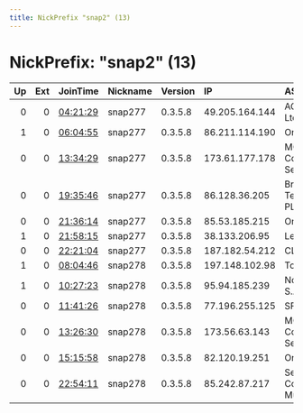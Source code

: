 ```yaml
---
title: NickPrefix "snap2" (13)
---
```


# NickPrefix: "snap2" (13)

|   Up |   Ext | JoinTime                                                                                            | Nickname   | Version   | IP             | AS                                       | CC   |   ORp |   Dirp | OS    | Contact   |   eFamMembers |
|-----:|------:|:----------------------------------------------------------------------------------------------------|:-----------|:----------|:---------------|:-----------------------------------------|:-----|------:|-------:|:------|:----------|--------------:|
|    0 |     0 | [04:21:29](https://metrics.torproject.org/rs.html#details/B3713BC77A784CCDDC546FFF855B2172B372623F) | snap277    | 0.3.5.8   | 49.205.164.144 | ACTFIBERNET Pvt Ltd                      | in   | 45519 |      0 | Linux | None      |             1 |
|    1 |     0 | [06:04:55](https://metrics.torproject.org/rs.html#details/B5890CBB41D5A2DABEF2F0869F87064ABD7C6F06) | snap277    | 0.3.5.8   | 86.211.114.190 | Orange                                   | fr   | 33099 |      0 | Linux | None      |             1 |
|    0 |     0 | [13:34:29](https://metrics.torproject.org/rs.html#details/EEB9B1826D9CE0BB7943CFDE259C403790519858) | snap277    | 0.3.5.8   | 173.61.177.178 | MCI Communications Services, Inc. d/b/a  | us   | 41013 |      0 | Linux | None      |             1 |
|    0 |     0 | [19:35:46](https://metrics.torproject.org/rs.html#details/2E7840387846D93339B4B5285A8A2BEB5A69BE36) | snap277    | 0.3.5.8   | 86.128.36.205  | British Telecommunications PLC           | gb   | 45061 |      0 | Linux | None      |             1 |
|    0 |     0 | [21:36:14](https://metrics.torproject.org/rs.html#details/32969B05B4329A73F7C84F16A398B828C154E02B) | snap277    | 0.3.5.8   | 85.53.185.215  | Orange Espagne SA                        | es   | 46219 |      0 | Linux | None      |             1 |
|    1 |     0 | [21:58:15](https://metrics.torproject.org/rs.html#details/6BA26FEB18B6B30E09702D468C51DDFAE0C6A2D9) | snap277    | 0.3.5.8   | 38.133.206.95  | Legacy ISP, LLC                          | us   | 35613 |      0 | Linux | None      |             1 |
|    0 |     0 | [22:21:04](https://metrics.torproject.org/rs.html#details/BABD26F998E2DB9B23F416AFDD1B8B3F4FAFA74D) | snap277    | 0.3.5.8   | 187.182.54.212 | CLARO S.A.                               | br   | 43707 |      0 | Linux | None      |             1 |
|    1 |     0 | [08:04:46](https://metrics.torproject.org/rs.html#details/D166DC2F0343044FDAE3E01C50AEEB5283D3FEDA) | snap278    | 0.3.5.8   | 197.148.102.98 | TogoTelecom, Togo                        | tg   | 43155 |      0 | Linux | None      |             1 |
|    1 |     0 | [10:27:23](https://metrics.torproject.org/rs.html#details/20E5685904F53EE377BB8DC9BDE51ED8348A0005) | snap278    | 0.3.5.8   | 95.94.185.239  | Nos Comunicacoes, S.A.                   | pt   | 41381 |      0 | Linux | None      |             1 |
|    0 |     0 | [11:41:26](https://metrics.torproject.org/rs.html#details/D663831094504342E67272636869C8DD301E65CC) | snap278    | 0.3.5.8   | 77.196.255.125 | SFR SA                                   | fr   | 42619 |      0 | Linux | None      |             1 |
|    0 |     0 | [13:26:30](https://metrics.torproject.org/rs.html#details/2A5EB29A8096D1616131A093CDF672BCAF6813DA) | snap278    | 0.3.5.8   | 173.56.63.143  | MCI Communications Services, Inc. d/b/a  | us   | 45921 |      0 | Linux | None      |             1 |
|    0 |     0 | [15:15:58](https://metrics.torproject.org/rs.html#details/80B495813E305F0840F8D20EC9E286499183B8DC) | snap278    | 0.3.5.8   | 82.120.19.251  | Orange                                   | fr   | 40987 |      0 | Linux | None      |             1 |
|    0 |     0 | [22:54:11](https://metrics.torproject.org/rs.html#details/021BE010F7345A7C4CF4272FD317C5845F57A945) | snap278    | 0.3.5.8   | 85.242.87.217  | Servicos De Comunicacoes E Multimedia S. | pt   | 34945 |      0 | Linux | None      |             1 |
